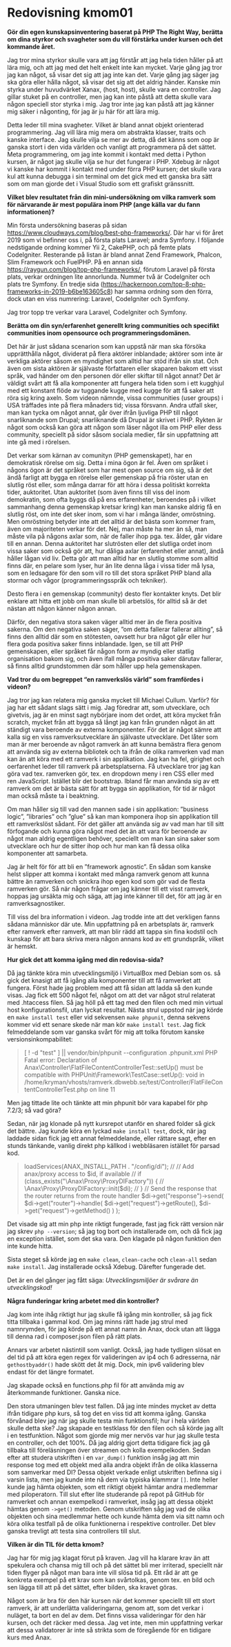 ---
---
Redovisning kmom01
=========================

**Gör din egen kunskapsinventering baserat på PHP The Right Way, berätta om dina styrkor och svagheter som du vill förstärka under kursen och det kommande året.**

Jag tror mina styrkor skulle vara att jag förstår att jag hela tiden håller på att lära mig, och att jag med det helt enkelt inte kan mycket. Varje gång jag tror jag kan något, så visar det sig att jag inte kan det. Varje gång jag säger jag ska göra eller hålla något, så visar det sig att det aldrig händer. Kanske min styrka under huvudvärket Xanax, (host, host), skulle vara en controller. Jag gillar stuket på en controller, men jag kan inte påstå att detta skulle vara någon speciell stor styrka i mig. Jag tror inte jag kan påstå att jag känner mig säker i någonting, för jag är ju här för att lära mig.

Detta leder till mina svagheter. Vilket är bland annat objekt orienterad programmering. Jag vill lära mig mera om abstrakta klasser, traits och kanske interface. Jag skulle vilja se mer av detta, då det känns som oop är ganska stort i den vida världen och vanligt att programmera på det sättet. Meta programmering, om jag inte kommit i kontakt med detta i Python kursen, är något jag skulle vilja se hur det fungerar i PHP. Xdebug är något vi kanske har kommit i kontakt med under förra PHP kursen; det skulle vara kul att kunna debugga i sin terminal om det gick med ett ganska bra sätt som om man gjorde det i Visual Studio som ett grafiskt gränssnitt.

**Vilket blev resultatet från din mini-undersökning om vilka ramverk som för närvarande är mest populära inom PHP (ange källa var du fann informationen)?**

Min första undersökning baseras på sidan https://www.cloudways.com/blog/best-php-frameworks/. Där har vi för året 2019 som vi befinner oss i, på första plats Laravel; andra Symfony. I följande nedstigande ordning kommer Yii 2, CakePHP, och på femte plats CodeIgniter. Resterande på listan är bland annat Zend Framework, Phalcon, Slim Framework och FuelPHP. På en annan sida https://raygun.com/blog/top-php-frameworks/, förutom Laravel på första plats, verkar ordningen lite annorlunda. Nummer två är CodeIgniter och plats tre Symfony. En tredje sida (https://hackernoon.com/top-8-php-frameworks-in-2019-b6be163605c8) har samma ordning som den förra, dock utan en viss numrering: Laravel, CodeIgniter och Symfony.

Jag tror topp tre verkar vara Laravel, CodeIgniter och Symfony.

**Berätta om din syn/erfarenhet generellt kring communities och specifikt communities inom opensource och programmeringsdomänen.**

Det här är just sådana scenarion som kan uppstå när man ska försöka upprätthålla något, dividerat på flera aktörer inblandade; aktörer som inte är verkliga aktörer såsom en myndighet som alltid har stöd ifrån sin stat. Och även om sista aktören är självaste författaren eller skaparen bakom ett visst språk, vad händer om den personen dör eller skiftar till något annat? Det är väldigt svårt att få alla komponenter att fungera hela tiden som i ett kugghjul med ett konstant flöde av tuggande kugge med kugge för att få saker att röra sig kring axeln. Som videon nämnde, vissa communities (user groups)  i USA träffades inte på flera månaders tid; vissa försvann. Andra utfall sker, man kan tycka om något annat, går över ifrån ljuvliga PHP till något snarliknande som Drupal; snarliknande då Drupal är skrivet i PHP. Rykten är något som också kan göra att någon som läser något illa om PHP eller dess community, speciellt på sidor såsom sociala medier, får sin uppfattning att inte gå med i rörelsen.

Det verkar som kärnan av comunityn (PHP gemenskapet), har en demokratisk rörelse om sig. Detta i mina ögon är fel. Även om språket i någons ögon är det språket som har mest open source om sig, så är det ändå farligt att bygga en rörelse eller gemenskap på fria röster utan en slutlig röst eller, som många darrar för att höra i dessa politiskt korrekta tider, auktoritet. Utan auktoritet (som även finns till viss del inom demokratin, som ofta byggs då på ens erfarenheter, beroendes på i vilket sammanhang denna gemenskap kretsar kring) kan man kanske aldrig få en slutlig röst, om inte det sker inom, som vi har i många länder, omröstning. Men omröstning betyder inte att det alltid är det bästa som kommer fram, även om majoriteten verkar för det. Nej, man måste ha mer än så, man måste vila på någons axlar som, när de faller ihop pga. tex. ålder, går vidare till en annan. Denna auktoritet har slutrösten eller det slutliga ordet inom vissa saker som också gör att, hur dåliga axlar (erfarenhet eller annat), ändå håller lågan vid liv. Detta gör att man alltid har en slutlig stomme som alltid finns där, en pelare som lyser, hur än lite denna låga i vissa tider må lysa, som en ledsagare för den som vill ro till det stora språket PHP bland alla stormar och vågor (programmeringsspråk och tekniker).

Desto flera i en gemenskap (community) desto fler kontakter knyts. Det blir enklare att hitta ett jobb om man skulle bli arbetslös, för alltid så är det nästan att någon känner någon annan.

Därför, den negativa stora saken väger alltid mer än de flera positiva sakerna. Om den negativa saken säger, ”om detta fallerar fallerar allting”, så finns den alltid där som en stötesten, oavsett hur bra något går eller hur flera goda positiva saker finns inblandade. Igen, se till att PHP gemenskapen, eller språket får någon form av myndig eller statlig organisation bakom sig, och även ifall många positiva saker därutav fallerar, så finns alltid grundstommen där som håller upp hela gemenskapen.

**Vad tror du om begreppet “en ramverkslös värld” som framfördes i videon?**

Jag tror jag kan relatera mig ganska mycket till Michael Cullum. Varför? för jag har ett sådant slags sätt i mig. Jag föredrar att, som utvecklare, och givetvis, jag är en minst sagt nybörjare inom det ordet, att köra mycket från scratch, mycket från att bygga så långt jag kan från grunden något än att ständigt vara beroende av externa komponenter. För det är något sämre att kalla sig en viss ramverksutvecklare än självaste utvecklare. Det låter som man är mer beroende av något ramverk än att kunna bemästra flera genom att använda sig av externa bibliotek och ta ifrån de olika ramverken vad man kan än att köra med ett ramverk i sin applikation. Jag kan ha fel, girighet och oerfarenhet leder till ramverk på arbetsplatserna. Få utvecklare tror jag kan göra vad tex. ramverken gör, tex. en dropdown meny i ren CSS eller med ren JavaScript. Istället blir det bootstrap. Ibland får man använda sig av ett ramverk om det är bästa sätt för att bygga sin applikation, för tid är något man också måste ta i beaktning.

Om man håller sig till vad den mannen sade i sin applikation: ”business logic”, ”libraries” och ”glue” så kan man komponera ihop sin applikation till ett ramverkslöst sådant. För det gäller att använda sig av vad man har till sitt förfogande och kunna göra något med det än att vara för beroende av något man aldrig egentligen behöver, speciellt om man kan sina saker som utvecklare och hur de sitter ihop och hur man kan få dessa olika komponenter att samarbeta.

Jag är helt för för att bli en ”framework agnostic”. En sådan som kanske helst slipper att komma i kontakt med många ramverk genom att kunna bättre än ramverken och snickra ihop egen kod som gör vad de flesta ramverken gör. Så när någon frågar om jag känner till ett visst ramverk, hoppas jag ursäkta mig och säga, att jag inte känner till det, för att jag är en ramverksagnostiker.

Till viss del bra information i videon. Jag trodde inte att det verkligen fanns sådana människor där ute. Min uppfattning på en arbetsplats är, ramverk efter ramverk efter ramverk, att man blir rädd att tappa sin fina kodstil och kunskap för att bara skriva mera någon annans kod av ett grundspråk, vilket är hemskt.

**Hur gick det att komma igång med din redovisa-sida?**

Då jag tänkte köra min utvecklingsmiljö i VirtualBox med Debian som os. så gick det knasigt att få igång alla komponenter till att få ramverket att fungera. Först hade jag problem med att få sidan att ladda så den kunde visas. Jag fick ett 500 något fel, något om att det var något strul relaterat med .htaccess filen. Så jag höll på ett tag med den filen och med min virtual host konfigurationsfil, utan lyckat resultat. Nästa strul uppstod när jag körde en `make install test` eller vid sekvensen `make phpunit`, denna sekvens kommer vid ett senare skede när man kör `make install test`. Jag fick felmeddelande som var ganska svårt för mig att tolka förutom kanske versionsinkompabilitet: 

>[ ! -d "test" ] || vendor/bin/phpunit --configuration .phpunit.xml
>PHP Fatal error: Declaration of Anax\Controller\FlatFileContentControllerTest::setUp() must be compatible with PHPUnit\Framework\TestCase::setUp(): void in /home/kryman/vhosts/ramverk.dbwebb.se/test/Controller/FlatFileContentControllerTest.php on line 11

Men jag tittade lite och tänkte att min phpunit bör vara kapabel för php 7.2/3; så vad göra?

Sedan, när jag klonade på nytt kursrepot utanför en shared folder så gick det bättre. Jag kunde köra en lyckad `make install test`, dock, när jag laddade sidan fick jag ett annat felmeddelande, eller rättare sagt, efter en stunds tänkande, vanlig direkt php källkod i webbläsaren istället för parsad kod.

>loadServices(ANAX_INSTALL_PATH . "/config/di"); // // Add anax/proxy access to $id, if available // if (class_exists("\Anax\Proxy\ProxyDIFactory")) { // \Anax\Proxy\ProxyDIFactory::init($di); // } // Send the response that the router returns from the route handler $di->get("response")->send( $di->get("router")->handle( $di->get("request")->getRoute(), $di->get("request")->getMethod() ) );

Det visade sig att min php inte riktigt fungerade, fast jag fick rätt version när jag skrev `php --version`; så jag tog bort och installerade om, och då fick jag en exception istället, som det ska vara. Den klagade på någon funktion den inte kunde hitta.

Sista steget så körde jag en `make clean`, `clean-cache` och `clean-all` sedan `make install`. Jag installerade också Xdebug. Därefter fungerade det.

Det är en del gånger jag fått säga: *Utvecklingsmiljöer är svårare än utvecklingskod!*

**Några funderingar kring arbetet med din kontroller?**

Jag kom inte ihåg riktigt hur jag skulle få igång min kontroller, så jag fick titta tillbaka i gammal kod. Om jag minns rätt hade jag strul med namnrymden, för jag körde på ett annat namn än Anax, dock utan att lägga till denna rad i composer.json filen på rätt plats.

Annars var arbetet nästintill som vanligt. Också, jag hade tydligen slösat en del tid på att köra egen regex för valideringen av ip4 och 6 adresserna, när `gethostbyaddr()` hade skött det åt mig. Dock, min ipv6 validering blev endast för det längre formatet.

Jag skapade också en functions.php fil för att använda mig av återkommande funktioner. Ganska nice.

Den stora utmaningen blev test fallen. Då jag inte mindes mycket av detta ifrån tidigare php kurs, så tog det en viss tid att komma igång. Ganska förvånad blev jag när jag skulle testa min funktionsfil; hur i hela världen skulle detta ske? Jag skapade en testklass för den filen och så körde jag allt i en testfunktion. Något som gjorde mig mer nervös var hur jag skulle testa en controller, och det 100%. Då jag aldrig gjort detta tidigare fick jag gå tillbaka till föreläsningen över streamen och kolla exempelkoden. Sedan efter att studera utskriften i en `var_dump()` funktion insåg jag att min response tog med ett objekt med alla andra objekt ifrån de olika klasserna som samverkar med DI? Dessa objekt verkade enligt utskriften befinna sig i varsin lista, men jag kunde inte nå dem via typiska klammrar `[]`. Inte heller kunde jag hämta objekten, som ett riktigt objekt hämtar andra medlemmar med piloperatorn. Till slut efter lite studerande på repot på GitHub för ramverket och annan exempelkod i ramverket, insåg jag att dessa objekt hämtas genom `->get()` metoden. Genom utskriften såg jag vad de olika objekten och sina medlemmar hette och kunde hämta dem via sitt namn och köra olika testfall på de olika funktionerna i respektive controller. Det blev ganska trevligt att testa sina controllers till slut.

**Vilken är din TIL för detta kmom?**

Jag har för mig jag klagat förut på kraven. Jag vill ha klarare krav än att spekulera och chansa mig till och på det sättet bli mer irriterad, speciellt när tiden flyger på något man bara inte vill slösa tid på. Ett råd är att ge konkreta exempel på ett krav som kan svårtolkas, genom tex. en bild och sen lägga till att på det sättet, efter bilden, ska kravet göras.

Något som är bra för den här kursen när det kommer speciellt till ett stort ramverk, är att underlätta valideringarna, genom att, som det verkar i nuläget, ta bort en del av dem. Det finns vissa valideringar för den här kursen, och det räcker med dessa. Jag vet inte, men min uppfattning verkar att dessa validatorer är inte så strikta som de föregående för en tidigare kurs med Anax.